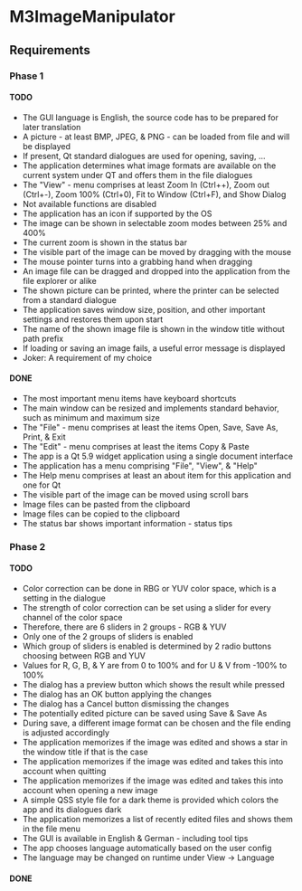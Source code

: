 # M3ImageManipulator

## Requirements

### Phase 1

#### TODO

* The GUI language is English, the source code has to be prepared for later translation
* A picture - at least BMP, JPEG, & PNG - can be loaded from file and will be displayed
* If present, Qt standard dialogues are used for opening, saving, ...
* The application determines what image formats are available on the current system under QT and offers them in the file dialogues
* The "View" - menu comprises at least Zoom In (Ctrl++), Zoom out (Ctrl+-), Zoom 100% (Ctrl+0), Fit to Window (Ctrl+F), and Show Dialog
* Not available functions are disabled
* The application has an icon if supported by the OS
* The image can be shown in selectable zoom modes between 25% and 400%
* The current zoom is shown in the status bar
* The visible part of the image can be moved by dragging with the mouse
* The mouse pointer turns into a grabbing hand when dragging
* An image file can be dragged and dropped into the application from the file explorer or alike
* The shown picture can be printed, where the printer can be selected from a standard dialogue
* The application saves window size, position, and other important settings and restores them upon start
* The name of the shown image file is shown in the window title without path prefix
* If loading or saving an image fails, a useful error message is displayed
* Joker: A requirement of my choice

#### DONE

* The most important menu items have keyboard shortcuts
* The main window can be resized and implements standard behavior, such as minimum and maximum size
* The "File" - menu comprises at least the items Open, Save, Save As, Print, & Exit
* The "Edit" - menu comprises at least the items Copy & Paste
* The app is a Qt 5.9 widget application using a single document interface
* The application has a menu comprising "File", "View", & "Help"
* The Help menu comprises at least an about item for this application and one for Qt
* The visible part of the image can be moved using scroll bars
* Image files can be pasted from the clipboard
* Image files can be copied to the clipboard
* The status bar shows important information - status tips

### Phase 2

#### TODO

* Color correction can be done in RBG or YUV color space, which is a setting in the dialogue
* The strength of color correction can be set using a slider for every channel of the color space
* Therefore, there are 6 sliders in 2 groups - RGB & YUV
* Only one of the 2 groups of sliders is enabled
* Which group of sliders is enabled is determined by 2 radio buttons choosing between RGB and YUV
* Values for R, G, B, & Y are from 0 to 100% and for U & V from -100% to 100%
* The dialog has a preview button which shows the result while pressed
* The dialog has an OK button applying the changes
* The dialog has a Cancel button dismissing the changes
* The potentially edited picture can be saved using Save & Save As
* During save, a different image format can be chosen and the file ending is adjusted accordingly
* The application memorizes if the image was edited and shows a star in the window title if that is the case
* The application memorizes if the image was edited and takes this into account when quitting
* The application memorizes if the image was edited and takes this into account when opening a new image
* A simple QSS style file for a dark theme is provided which colors the app and its dialogues dark
* The application memorizes a list of recently edited files and shows them in the file menu
* The GUI is available in English & German - including tool tips
* The app chooses language automatically based on the user config
* The language may be changed on runtime under View -> Language

#### DONE
